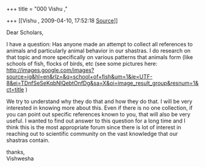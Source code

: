 +++
title = "000 Vishu ,"

+++
[[Vishu ,	2009-04-10, 17:52:18 [Source](https://groups.google.com/g/bvparishat/c/tr_OZ8CRIg8)]]



Dear Scholars,  
  
I have a question: Has anyone made an attempt to collect all references to animals and particularly animal behavior in our shastras. I do research on that topic and more specifically on various patterns that animals form (like schools of fish, flocks of birds, etc (see some pictures here:  
<http://images.google.com/images?source=ig&hl=en&rlz=&q=school+of+fish&um=1&ie=UTF-8&ei=TDnfSeSeKqbNlQebtOnfDg&sa=X&oi=image_result_group&resnum=1&ct=title> )  
  
We try to understand why they do that and how they do that. I will be very interested in knowing more about this. Even if there is no one collection, if you can point out specific references known to you, that will also be very useful. I wanted to find out answer to this question for a long time and I think this is the most appropriate forum since there is lot of interest in reaching out to scientific community on the vast knowledge that our shastras contain.  
  
thanks,  
Vishwesha  
  

